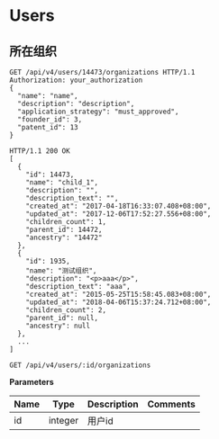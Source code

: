 # Users

## 所在组织

```http
GET /api/v4/users/14473/organizations HTTP/1.1
Authorization: your_authorization
{
  "name": "name",
  "description": "description",
  "application_strategy": "must_approved",
  "founder_id": 3,
  "patent_id": 13
}

```

```http
HTTP/1.1 200 OK
[
  {
    "id": 14473,
    "name": "child_1",
    "description": "",
    "description_text": "",
    "created_at": "2017-04-18T16:33:07.408+08:00",
    "updated_at": "2017-12-06T17:52:27.556+08:00",
    "children_count": 1,
    "parent_id": 14472,
    "ancestry": "14472"
  },
  {
    "id": 1935,
    "name": "测试组织",
    "description": "<p>aaa</p>",
    "description_text": "aaa",
    "created_at": "2015-05-25T15:58:45.083+08:00",
    "updated_at": "2018-04-06T15:37:24.712+08:00",
    "children_count": 2,
    "parent_id": null,
    "ancestry": null
  },
  ...
]
```

`GET /api/v4/users/:id/organizations`

**Parameters**

| Name | Type | Description | Comments |
| --- | --- | --- | ---- |
| id | integer | 用户id |

